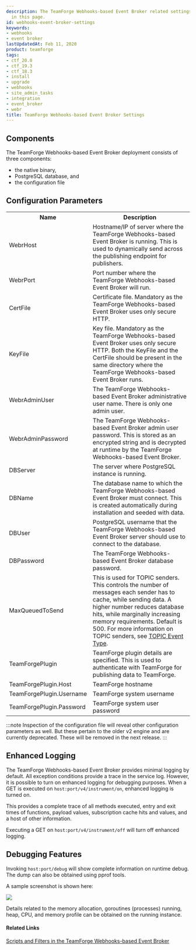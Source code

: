 ```yaml
---
description: The TeamForge Webhooks-based Event Broker related settings are discussed
  in this page.
id: webhooks-event-broker-settings
keywords:
- webhooks
- event broker
lastUpdatedAt: Feb 11, 2020
product: teamforge
tags:
- ctf_20.0
- ctf_19.3
- ctf_18.3
- install
- upgrade
- webhooks
- site_admin_tasks
- integration
- event_broker
- webr
title: TeamForge Webhooks-based Event Broker Settings
---
```



## Components

The TeamForge Webhooks-based Event Broker deployment consists of three components:

* the native binary,
* PostgreSQL database, and 
* the configuration file

## Configuration Parameters

<table>
  <tr>
    <th>Name</th>
    <th>Description</th>
  </tr>
  <tr>
    <td>WebrHost</td>
    <td>Hostname/IP of server where the TeamForge Webhooks-based Event Broker is running. This is used to dynamically send across the publishing endpoint for publishers.</td>
  </tr>
  <tr>
    <td>WebrPort</td>
    <td>Port number where the TeamForge Webhooks-based Event Broker will run.</td>
  </tr>
  <tr>
    <td>CertFile</td>
    <td>Certificate file. Mandatory as the TeamForge Webhooks-based Event Broker uses only secure HTTP.</td>
  </tr>
  <tr>
    <td>KeyFile</td>
    <td>Key file. Mandatory as the TeamForge Webhooks-based Event Broker uses only secure HTTP. Both the KeyFile and the CertFile should be present in the same directory where the TeamForge Webhooks-based Event Broker runs.</td>
  </tr>
  <tr>
    <td>WebrAdminUser</td>
    <td>The TeamForge Webhooks-based Event Broker administrative user name. There is only one admin user.</td> 
  </tr>
  <tr>
    <td>WebrAdminPassword</td>
    <td>The TeamForge Webhooks-based Event Broker admin user password. This is stored as an encrypted string and is decrypted at runtime by the TeamForge Webhooks-based Event Broker.</td>
  </tr>
  <tr>
    <td>DBServer</td>
    <td>The server where PostgreSQL instance is running.</td>
  </tr>
  <tr>
    <td>DBName</td>
    <td>The database name to which the TeamForge Webhooks-based Event Broker must connect. This is created automatically during installation and seeded with data.</td>
  </tr>
  <tr>
    <td>DBUser</td>
    <td>PostgreSQL username that the TeamForge Webhooks-based Event Broker server should use to connect to the database.</td>
  </tr>
  <tr>
    <td>DBPassword</td>
    <td>The TeamForge Webhooks-based Event Broker database password.</td>
  </tr>
  <tr>
    <td>
    MaxQueuedToSend
    </td>
    <td>
    This is used for TOPIC senders. This controls the number of messages each sender has to cache, while sending data. A higher number reduces database hits, while marginally increasing memory requirements. Default is 500. For more information on TOPIC senders, see <a href="http://docs.collab.net/teamforge220/topic-event-type.html">TOPIC Event Type</a>.
    </td>
  </tr>
  <tr>
    <td>TeamForgePlugin</td>
    <td>TeamForge plugin details are specified. This is used to authenticate with TeamForge for publishing data to TeamForge.</td>
  </tr>
  <tr>
    <td>TeamForgePlugin.Host</td>
    <td>TeamForge hostname</td>
  </tr>
  <tr>
    <td>TeamForgePlugin.Username</td>
    <td>TeamForge system username</td>
  </tr>
  <tr>
    <td>TeamForgePlugin.Password</td>
    <td>TeamForge system user password</td>
  </tr>
</table>

:::note
Inspection of the configuration file will reveal other configuration parameters as well. But these pertain to the older v2 engine and are currently deprecated. These will be removed in the next release.
:::

## Enhanced Logging

The TeamForge Webhooks-based Event Broker provides minimal logging by default. All exception conditions provide a trace in the service log. However, it is possible to turn on enhanced logging for debugging purposes. When a GET is executed on `host:port/v4/instrument/on`, enhanced logging is turned on. 

This provides a complete trace of all methods executed, entry and exit times of functions, payload values, subscription cache hits and values, and a host of other information.

Executing a GET on `host:port/v4/instrument/off` will turn off enhanced logging.

## Debugging Features

Invoking `host:port/debug` will show complete information on runtime debug. The dump can also be obtained using pprof tools. 

A sample screenshot is shown here:

![](/docs/assets/images/webr-pprofs-sample.png)


Details related to the memory allocation, goroutines (processes) running, heap, CPU, and memory profile can be obtained on the running instance.


#### Related Links

[Scripts and Filters in the TeamForge Webhooks-based Event Broker](../WEBRPages/scripts_filters)


